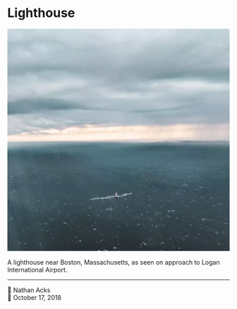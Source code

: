 # Lighthouse

![A lighthouse seen from the air](assets/7328dad2eed603b37975e4749668879b.webp)

A lighthouse near Boston, Massachusetts, as seen on approach to Logan International Airport.

- - - -

<span aria-hidden="true">👤</span> Nathan Acks  
<span aria-hidden="true">📅</span> October 17, 2018
